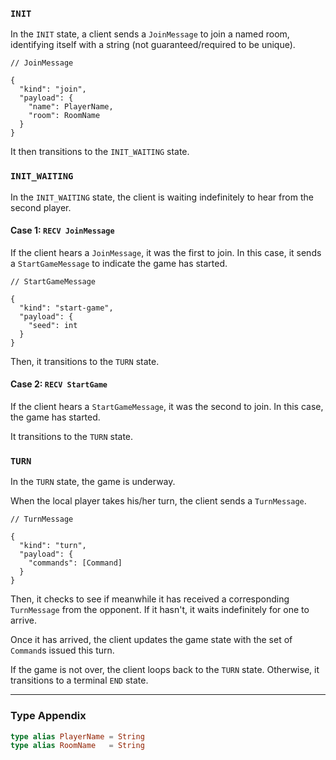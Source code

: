 ### `INIT`

In the `INIT` state, a client sends a `JoinMessage` to join a named room,
identifying itself with a string (not guaranteed/required to be unique).

```
// JoinMessage

{
  "kind": "join",
  "payload": {
    "name": PlayerName,
    "room": RoomName
  }
}
```

It then transitions to the `INIT_WAITING` state.

### `INIT_WAITING`

In the `INIT_WAITING` state, the client is waiting indefinitely to hear from the
second player.

#### Case 1: `RECV JoinMessage`

If the client hears a `JoinMessage`, it was the first to join. In this case, it
sends a `StartGameMessage` to indicate the game has started.

```
// StartGameMessage

{
  "kind": "start-game",
  "payload": {
    "seed": int
  }
}
```

Then, it transitions to the `TURN` state.

#### Case 2: `RECV StartGame`

If the client hears a `StartGameMessage`, it was the second to join. In this
case, the game has started.

It transitions to the `TURN` state.

### `TURN`

In the `TURN` state, the game is underway.

When the local player takes his/her turn, the client sends a `TurnMessage`.

```
// TurnMessage

{
  "kind": "turn",
  "payload": {
    "commands": [Command]
  }
}
```

Then, it checks to see if meanwhile it has received a corresponding
`TurnMessage` from the opponent. If it hasn't, it waits indefinitely for one to
arrive.

Once it has arrived, the client updates the game state with the set of
`Command`s issued this turn.

If the game is not over, the client loops back to the `TURN` state. Otherwise,
it transitions to a terminal `END` state.

---

### Type Appendix

```elm
type alias PlayerName = String
type alias RoomName   = String
```
